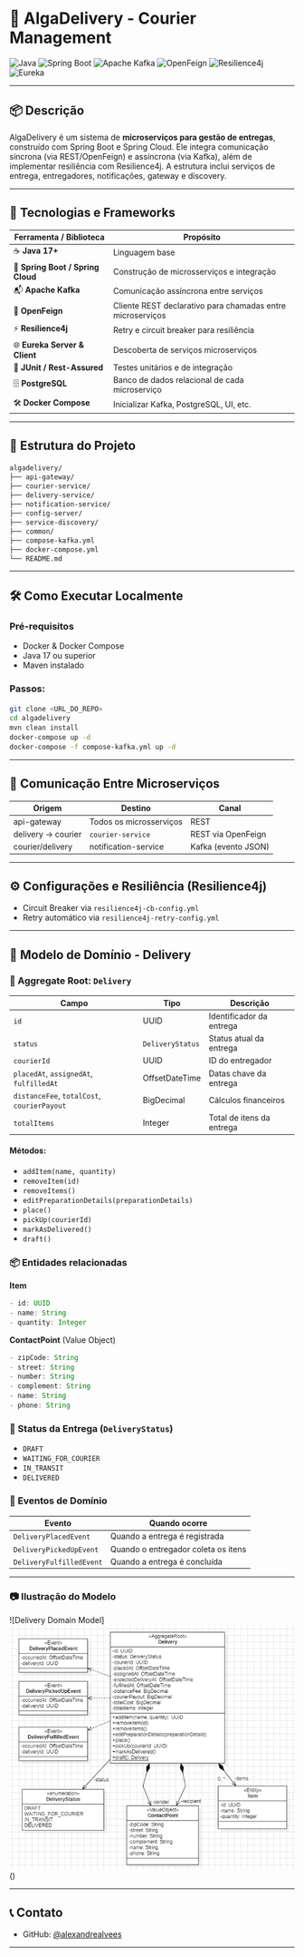 
# 🚚 AlgaDelivery - Courier Management

![Java](https://img.shields.io/badge/Java-17+-red?logo=java&style=flat-square)
![Spring Boot](https://img.shields.io/badge/Spring%20Boot-3.x-brightgreen?logo=spring&style=flat-square)
![Apache Kafka](https://img.shields.io/badge/Kafka-Streaming-black?logo=apachekafka&style=flat-square)
![OpenFeign](https://img.shields.io/badge/OpenFeign-Declarative%20REST-orange?style=flat-square)
![Resilience4j](https://img.shields.io/badge/Resilience4j-Retry%20%26%20Circuit%20Breaker-yellow?style=flat-square)
![Eureka](https://img.shields.io/badge/Eureka-Service%20Discovery-blue?style=flat-square)

---

## 📦 Descrição

AlgaDelivery é um sistema de **microserviços para gestão de entregas**, construído com Spring Boot e Spring Cloud. Ele integra comunicação síncrona (via REST/OpenFeign) e assíncrona (via Kafka), além de implementar resiliência com Resilience4j. A estrutura inclui serviços de entrega, entregadores, notificações, gateway e discovery.

---

## 🧠 Tecnologias e Frameworks

| Ferramenta / Biblioteca        | Propósito                                                      |
|-------------------------------|----------------------------------------------------------------|
| ☕ **Java 17+**                | Linguagem base                                                 |
| 🌱 **Spring Boot / Spring Cloud** | Construção de microsserviços e integração                      |
| 📬 **Apache Kafka**            | Comunicação assíncrona entre serviços                           |
| 🔗 **OpenFeign**              | Cliente REST declarativo para chamadas entre microserviços     |
| ⚡ **Resilience4j**            | Retry e circuit breaker para resiliência                        |
| 🌐 **Eureka Server & Client** | Descoberta de serviços microserviços                            |
| 🧪 **JUnit / Rest-Assured**   | Testes unitários e de integração                                |
| 🗄️ **PostgreSQL**             | Banco de dados relacional de cada microserviço                  |
| 🛠️ **Docker Compose**         | Inicializar Kafka, PostgreSQL, UI, etc.                         |

---

## 📁 Estrutura do Projeto

```
algadelivery/
├── api-gateway/
├── courier-service/
├── delivery-service/
├── notification-service/
├── config-server/
├── service-discovery/
├── common/
├── compose-kafka.yml
├── docker-compose.yml
└── README.md
```

---

## 🛠️ Como Executar Localmente

### Pré-requisitos
- Docker & Docker Compose
- Java 17 ou superior
- Maven instalado

### Passos:
```bash
git clone <URL_DO_REPO>
cd algadelivery
mvn clean install
docker-compose up -d
docker-compose -f compose-kafka.yml up -d
```

---

## 🔌 Comunicação Entre Microserviços

| Origem             | Destino              | Canal            |
|--------------------|----------------------|------------------|
| api-gateway        | Todos os microsserviços | REST              |
| delivery → courier | `courier-service`     | REST via OpenFeign |
| courier/delivery   | notification-service  | Kafka (evento JSON) |

---

## ⚙️ Configurações e Resiliência (Resilience4j)

- Circuit Breaker via `resilience4j-cb-config.yml`
- Retry automático via `resilience4j-retry-config.yml`

---

## 📐 Modelo de Domínio - Delivery

### 🧱 Aggregate Root: `Delivery`

| Campo | Tipo | Descrição |
|-------|------|-----------|
| `id` | UUID | Identificador da entrega |
| `status` | `DeliveryStatus` | Status atual da entrega |
| `courierId` | UUID | ID do entregador |
| `placedAt`, `assignedAt`, `fulfilledAt` | OffsetDateTime | Datas chave da entrega |
| `distanceFee`, `totalCost`, `courierPayout` | BigDecimal | Cálculos financeiros |
| `totalItems` | Integer | Total de itens da entrega |

#### Métodos:
- `addItem(name, quantity)`
- `removeItem(id)`
- `removeItems()`
- `editPreparationDetails(preparationDetails)`
- `place()`
- `pickUp(courierId)`
- `markAsDelivered()`
- `draft()`

### 📦 Entidades relacionadas

**Item**
```java
- id: UUID
- name: String
- quantity: Integer
```

**ContactPoint** (Value Object)
```java
- zipCode: String
- street: String
- number: String
- complement: String
- name: String
- phone: String
```

### 🧭 Status da Entrega (`DeliveryStatus`)
- `DRAFT`
- `WAITING_FOR_COURIER`
- `IN_TRANSIT`
- `DELIVERED`

### 📡 Eventos de Domínio

| Evento | Quando ocorre |
|--------|----------------|
| `DeliveryPlacedEvent` | Quando a entrega é registrada |
| `DeliveryPickedUpEvent` | Quando o entregador coleta os itens |
| `DeliveryFulfilledEvent` | Quando a entrega é concluída |

---

### 📷 Ilustração do Modelo

![Delivery Domain Model]![modelo.png](Images/modelo/modelo.png)()

---

## 📞 Contato

- GitHub: [@alexandrealvees](https://github.com/alexandrealvees)

---

